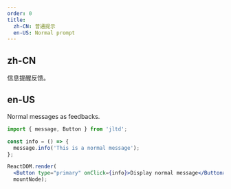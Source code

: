 ```yaml
---
order: 0
title:
  zh-CN: 普通提示
  en-US: Normal prompt
---
```


## zh-CN

信息提醒反馈。

## en-US

Normal messages as feedbacks.

````jsx
import { message, Button } from 'jltd';

const info = () => {
  message.info('This is a normal message');
};

ReactDOM.render(
  <Button type="primary" onClick={info}>Display normal message</Button>,
  mountNode);
````
